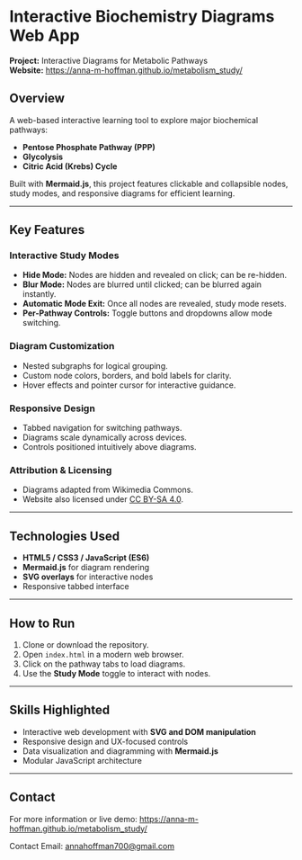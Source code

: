 # Interactive Biochemistry Diagrams Web App

**Project:** Interactive Diagrams for Metabolic Pathways  
**Website:** https://anna-m-hoffman.github.io/metabolism_study/

## Overview

A web-based interactive learning tool to explore major biochemical pathways:

- **Pentose Phosphate Pathway (PPP)**
- **Glycolysis**
- **Citric Acid (Krebs) Cycle**

Built with **Mermaid.js**, this project features clickable and collapsible nodes, study modes, and responsive diagrams for efficient learning.

---

## Key Features

### Interactive Study Modes
- **Hide Mode:** Nodes are hidden and revealed on click; can be re-hidden.
- **Blur Mode:** Nodes are blurred until clicked; can be blurred again instantly.
- **Automatic Mode Exit:** Once all nodes are revealed, study mode resets.
- **Per-Pathway Controls:** Toggle buttons and dropdowns allow mode switching.

### Diagram Customization
- Nested subgraphs for logical grouping.
- Custom node colors, borders, and bold labels for clarity.
- Hover effects and pointer cursor for interactive guidance.

### Responsive Design
- Tabbed navigation for switching pathways.
- Diagrams scale dynamically across devices.
- Controls positioned intuitively above diagrams.

### Attribution & Licensing
- Diagrams adapted from Wikimedia Commons.
- Website also licensed under [CC BY-SA 4.0](https://creativecommons.org/licenses/by-sa/4.0/).
---

## Technologies Used
- **HTML5 / CSS3 / JavaScript (ES6)**
- **Mermaid.js** for diagram rendering
- **SVG overlays** for interactive nodes
- Responsive tabbed interface

---

## How to Run
1. Clone or download the repository.  
2. Open `index.html` in a modern web browser.  
3. Click on the pathway tabs to load diagrams.  
4. Use the **Study Mode** toggle to interact with nodes.

---

## Skills Highlighted
- Interactive web development with **SVG and DOM manipulation**
- Responsive design and UX-focused controls
- Data visualization and diagramming with **Mermaid.js**
- Modular JavaScript architecture

---

## Contact
For more information or live demo: https://anna-m-hoffman.github.io/metabolism_study/

Contact Email: annahoffman700@gmail.com
